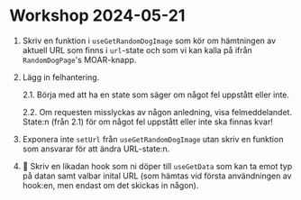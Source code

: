 # Workshop 2024-05-21

1. Skriv en funktion i `useGetRandomDogImage` som kör om hämtningen av aktuell URL som finns i `url`-state och som vi kan kalla på ifrån `RandomDogPage`'s MOAR-knapp.

2. Lägg in felhantering.

    2.1. Börja med att ha en state som säger om något fel uppstått eller inte.

    2.2. Om requesten misslyckas av någon anledning, visa felmeddelandet. State:n (från 2.1) för om något fel uppstått eller inte ska finnas kvar!

3. Exponera inte `setUrl` från `useGetRandomDogImage` utan skriv en funktion som ansvarar för att ändra URL-state:n.

4. 🚀 Skriv en likadan hook som ni döper till `useGetData` som kan ta emot typ på datan samt valbar inital URL (som hämtas vid första användningen av hook:en, men endast om det skickas in någon).
